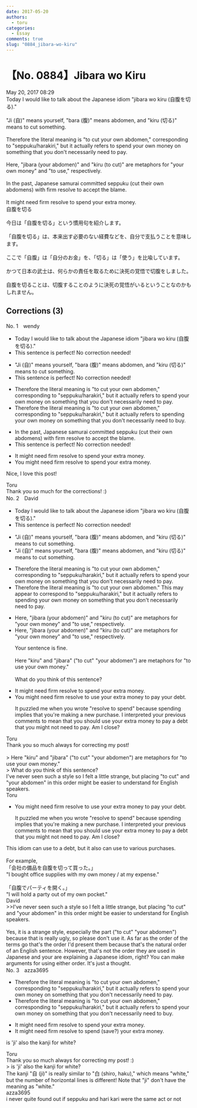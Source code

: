 ```yaml
---
date: 2017-05-20
authors:
  - toru
categories:
  - Essay
comments: true
slug: "0884_jibara-wo-kiru"
---
```


# 【No. 0884】Jibara wo Kiru
<div class="date">May 20, 2017 08:29</div>
<div id="post"><div id="body_show_ori">
Today I would like to talk about the Japanese idiom "jibara wo kiru (自腹を切る)."<br/><br/>"Ji (自)" means yourself, "bara (腹)" means abdomen, and "kiru (切る)" means to cut something.<br/><br/>Therefore the literal meaning is "to cut your own abdomen," corresponding to "seppuku/harakiri," but it actually refers to spend your own money on something that you don't necessarily need to pay.<br/><br/>Here, "jibara (your abdomen)" and "kiru (to cut)" are metaphors for "your own money" and "to use," respectively.<br/><br/>In the past, Japanese samurai committed seppuku (cut their own abdomens) with firm resolve to accept the blame.<br/><br/>It might need firm resolve to spend your extra money.
</div></div>

<!-- more -->

<div id="post_ja"><div id="body_show_mo">
自腹を切る<br/><br/>今日は「自腹を切る」という慣用句を紹介します。<br/><br/>「自腹を切る」は、本来出す必要のない経費などを、自分で支払うことを意味します。<br/><br/>ここで「自腹」は「自分のお金」を、「切る」は「使う」を比喩しています。<br/><br/>かつて日本の武士は、何らかの責任を取るために決死の覚悟で切腹をしました。<br/><br/>自腹を切ることは、切腹することのように決死の覚悟がいるということなのかもしれません。
</div></div>

## Corrections (3)
<div id="block"><div class="first_name"> No. 1　<span class="just_name">wendy</span></div><div id="block2">
<ul class="correction_field">
<li class="incorrect">Today I would like to talk about the Japanese idiom "jibara wo kiru (自腹を切る)."</li>
<li class="corrected perfect">This sentence is perfect! No correction needed!</li>
</ul>
<ul class="correction_field">
<li class="incorrect">"Ji (自)" means yourself, "bara (腹)" means abdomen, and "kiru (切る)" means to cut something.</li>
<li class="corrected perfect">This sentence is perfect! No correction needed!</li>
</ul>
<ul class="correction_field">
<li class="incorrect">Therefore the literal meaning is "to cut your own abdomen," corresponding to "seppuku/harakiri," but it actually refers to spend your own money on something that you don't necessarily need to pay.</li>
<li class="corrected correct">
Therefore the literal meaning is "to cut your own abdomen," corresponding to "seppuku/harakiri," but it actually refers to spending your own money on something that you don't necessarily need to buy.
</li>
</ul>
<ul class="correction_field">
<li class="incorrect">In the past, Japanese samurai committed seppuku (cut their own abdomens) with firm resolve to accept the blame.</li>
<li class="corrected perfect">This sentence is perfect! No correction needed!</li>
</ul>
<ul class="correction_field">
<li class="incorrect">It might need firm resolve to spend your extra money.</li>
<li class="corrected correct">
You might need firm resolve to spend your extra money.
</li>
</ul>
<p class="comment_small">
 Nice, I love this post!
</p>

</div><div class="name"><span class="just_name">Toru</span><br>
Thank you so much for the corrections! :)
</div>
</div>
<div id="block"><div class="first_name"> No. 2　<span class="just_name">David</span></div><div id="block2">
<ul class="correction_field">
<li class="incorrect">Today I would like to talk about the Japanese idiom "jibara wo kiru (自腹を切る)."</li>
<li class="corrected perfect">This sentence is perfect! No correction needed!</li>
</ul>
<ul class="correction_field">
<li class="incorrect">"Ji (自)" means yourself, "bara (腹)" means abdomen, and "kiru (切る)" means to cut something.</li>
<li class="corrected correct">
"Ji (自)" means yourself, "bara (腹)" means abdomen, and "kiru (切る)" means to cut something.
</li>
</ul>
<ul class="correction_field">
<li class="incorrect">Therefore the literal meaning is "to cut your own abdomen," corresponding to "seppuku/harakiri," but it actually refers to spend your own money on something that you don't necessarily need to pay.</li>
<li class="corrected correct">
Therefore the literal meaning is "to cut your own abdomen." This may appear to correspond to "seppuku/harakiri," but it actually refers to spending your own money on something that you don't necessarily need to pay.
</li>
</ul>
<ul class="correction_field">
<li class="incorrect">Here, "jibara (your abdomen)" and "kiru (to cut)" are metaphors for "your own money" and "to use," respectively.</li>
<li class="corrected correct">
Here, "jibara (your abdomen)" and "kiru (to cut)" are metaphors for "your own money" and "to use," respectively.
<p class="correction_comment">Your sentence is fine.<br/><br/>Here "kiru" and "jibara" ("to cut" "your abdomen") are metaphors for "to use your own money."<br/><br/>What do you think of this sentence?</p>
</li>
</ul>
<ul class="correction_field">
<li class="incorrect">It might need firm resolve to spend your extra money.</li>
<li class="corrected correct">
You might need firm resolve to use your extra money to pay your debt.
<p class="correction_comment">It puzzled me when you wrote "resolve to spend" because spending implies that you're making a new purchase. I interpreted your previous comments  to mean that you should use your extra money to pay a debt that you might not need to pay. Am I close?</p>
</li>
</ul>
</div><div class="name"><span class="just_name">Toru</span><br>
Thank you so much always for correcting my post!<br/><br/>&gt; Here "kiru" and "jibara" ("to cut" "your abdomen") are metaphors for "to use your own money."<br/> &gt; What do you think of this sentence?<br/>I've never seen such a style so I felt a little strange, but placing "to cut" and "your abdomen" in this order might be easier to understand for English speakers.
</div>
<div class="name"><span class="just_name">Toru</span><br><div class="quote_field"><ul class="correction_field">
<li class="corrected correct">
You might need firm resolve to use your extra money to pay your debt.
<p class="correction_comment">
It puzzled me when you wrote "resolve to spend" because spending implies that you're making a new purchase. I interpreted your previous comments  to mean that you should use your extra money to pay a debt that you might not need to pay. Am I close?
</p>
</li>
</ul></div>
This idiom can use to a debt, but it also can use to various purchases.<br/><br/>For example, <br/>「会社の備品を自腹を切って買った。」<br/>"I bought office supplies with my own money / at my expense."<br/><br/>「自腹でパーティを開く。」<br/>"I will hold a party out of my own pocket."
</div>
<div class="name"><span class="just_name">David</span><br>
&gt;&gt;I've never seen such a style so I felt a little strange, but placing "to cut" and "your abdomen" in this order might be easier to understand for English speakers.<br/><br/>Yes, it is a strange style, especially the part ("to cut" "your abdomen") because that is really ugly, so please don't use it. As far as the order of the terms go that's the order I'd present them because that's the natural order of an English sentence. However, that's not the order they are used in Japanese and your are explaining a Japanese idiom, right? You can make arguments for using either order. It's just a thought. <br/>
</div>
</div>
<div id="block"><div class="first_name"> No. 3　<span class="just_name">azza3695</span></div><div id="block2">
<ul class="correction_field">
<li class="incorrect">Therefore the literal meaning is "to cut your own abdomen," corresponding to "seppuku/harakiri," but it actually refers to spend your own money on something that you don't necessarily need to pay.</li>
<li class="corrected correct">
Therefore the literal meaning is "to cut your own abdomen," corresponding to "seppuku/harakiri," but it actually refers to spend your own money on something that you don't necessarily need to buy.
</li>
</ul>
<ul class="correction_field">
<li class="incorrect">It might need firm resolve to spend your extra money.</li>
<li class="corrected correct">
It might need firm resolve to <span class="f_blue">spend</span> (save?) your extra money.
</li>
</ul>
<p class="comment_small">
 is 'ji' also the kanji for white?
</p>

</div><div class="name"><span class="just_name">Toru</span><br>
Thank you so much always for correcting my post! :)<br/>&gt; is 'ji' also the kanji for white?<br/>The kanji "自 (ji)" is really similar to "白 (shiro, haku)," which means "white," but the number of horizontal lines is different! Note that "ji" don't have the meaning as "white."
</div>
<div class="name"><span class="just_name">azza3695</span><br>
i never quite found out if seppuku and hari kari were the same act or not
</div>
</div>
